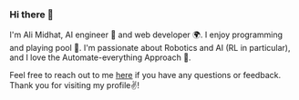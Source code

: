 ### Hi there 👋



I'm Ali Midhat, AI engineer 🤖 and web developer 🌍. I enjoy programming and playing pool 🎱.
I'm passionate about Robotics and AI (RL in particular), and I love the Automate-everything Approach 🤖.

Feel free to reach out to me <a href="mailto:info@alimidhat62@gmail.com">here</a> if you have any questions or feedback. Thank you for visiting my profile✌️!
